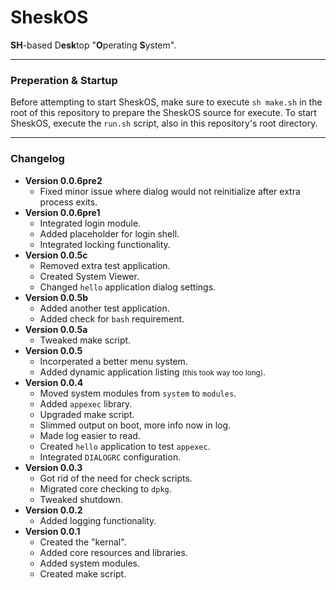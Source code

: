 # SheskOS
**SH**-based D**esk**top "**O**perating **S**ystem".

---

### Preperation & Startup
Before attempting to start SheskOS, make sure to execute `sh make.sh` in the root of this repository to prepare the SheskOS source for execute. To start SheskOS, execute the `run.sh` script, also in this repository's root directory.

---

### Changelog
- **Version 0.0.6pre2**
    - Fixed minor issue where dialog would not reinitialize after extra process exits.
- **Version 0.0.6pre1**
    - Integrated login module.
    - Added placeholder for login shell.
    - Integrated locking functionality.
- **Version 0.0.5c**
    - Removed extra test application.
    - Created System Viewer.
    - Changed `hello` application dialog settings.
- **Version 0.0.5b**
    - Added another test application.
    - Added check for `bash` requirement.
- **Version 0.0.5a**
    - Tweaked make script.
- **Version 0.0.5**
    - Incorperated a better menu system.
    - Added dynamic application listing <small>(this took way too long)</small>.
- **Version 0.0.4**
    - Moved system modules from `system` to `modules`.
    - Added `appexec` library.
    - Upgraded make script.
    - Slimmed output on boot, more info now in log.
    - Made log easier to read.
    - Created `hello` application to test `appexec`.
    - Integrated `DIALOGRC` configuration.
- **Version 0.0.3**
    - Got rid of the need for check scripts.
    - Migrated core checking to `dpkg`.
    - Tweaked shutdown.
- **Version 0.0.2**
    - Added logging functionality.
- **Version 0.0.1**
    - Created the "kernal".
    - Added core resources and libraries.
    - Added system modules.
    - Created make script.